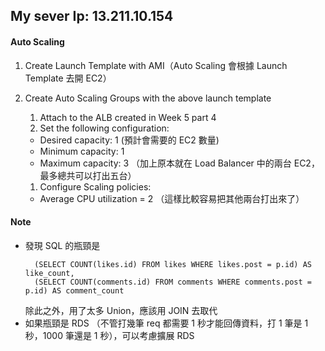## My sever Ip: 13.211.10.154

#### Auto Scaling

1. Create Launch Template with AMI（Auto Scaling 會根據 Launch Template 去開 EC2）
1. Create Auto Scaling Groups with the above launch template

   1. Attach to the ALB created in Week 5 part 4
   1. Set the following configuration:

   - Desired capacity: 1 (預計會需要的 EC2 數量)
   - Minimum capacity: 1
   - Maximum capacity: 3 （加上原本就在 Load Balancer 中的兩台 EC2，最多總共可以打出五台）

   1. Configure Scaling policies:

   - Average CPU utilization = 2 （這樣比較容易把其他兩台打出來了）

#### Note

- 發現 SQL 的瓶頸是
  ```IF((SELECT COUNT(likes.post) FROM likes WHERE likes.post = p.id AND like_user = ?) > 0, true, false) AS is_liked,
    (SELECT COUNT(likes.id) FROM likes WHERE likes.post = p.id) AS like_count,
    (SELECT COUNT(comments.id) FROM comments WHERE comments.post = p.id) AS comment_count
  ```
  除此之外，用了太多 Union，應該用 JOIN 去取代
- 如果瓶頸是 RDS （不管打幾筆 req 都需要 1 秒才能回傳資料，打 1 筆是 1 秒，1000 筆還是 1 秒），可以考慮擴展 RDS
